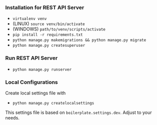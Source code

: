 ### Installation for REST API Server

- `virtualenv venv`
- (LINUX) `source venv/bin/activate`
- (WINDOWS) `path/to/venv/scripts/activate`
- `pip install -r requirements.txt`
- `python manage.py makemigrations && python manage.py migrate`
- `python manage.py createsuperuser`


### Run REST API Server

- `python manage.py runserver`

### Local Configurations

Create local settings file with
- `python manage.py createlocalsettings`

This settings file is based on `boilerplate.settings.dev`.
Adjust to your needs.
